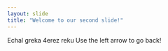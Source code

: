 ```yaml
---
layout: slide
title: "Welcome to our second slide!"
---
```

Echal greka 4erez reku
Use the left arrow to go back!
